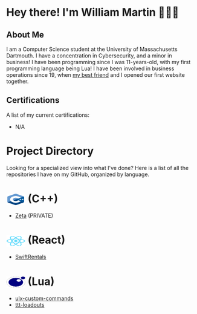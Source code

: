 # Hey there! I'm William Martin 👋🏻😁

## About Me

I am a Computer Science student at the University of Massachusetts Dartmouth. I have a concentration in Cybersecurity, and a minor in business! I have been programming since I was 11-years-old, with my first programming language being Lua! I have been involved in business operations since 19, when [my best friend](https://github.com/tmbailey0304) and I opened our first website together.

## Certifications

A list of my current certifications:

- N/A

# Project Directory

Looking for a specialized view into what I've done? Here is a list of all the repositories I have on my GitHub, organized by language.

# <img align="center" alt="C++" height="30" width="50" src="https://raw.githubusercontent.com/devicons/devicon/master/icons/cplusplus/cplusplus-original.svg"> (C++)

- [Zeta](https://github.com/WillMartin03/Zeta) (PRIVATE)

# <img align="center" alt="React" height="30" width="50" src="https://raw.githubusercontent.com/devicons/devicon/master/icons/react/react-original.svg"> (React)

- [SwiftRentals](https://github.com/WillMartin03/SwiftRentals)

# <img align="center" alt="Lua" height="30" width="50" src="https://raw.githubusercontent.com/devicons/devicon/master/icons/lua/lua-original.svg"> (Lua)

- [ulx-custom-commands](https://github.com/WillMartin03/ulx-custom-commands)
- [ttt-loadouts](https://github.com/WillMartin03/ttt-loadouts)
